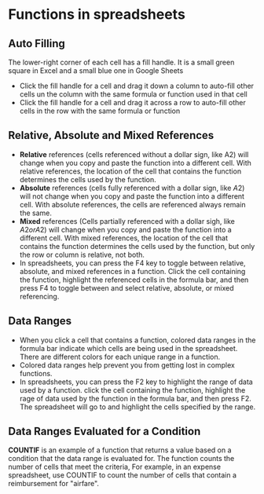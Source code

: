 # Functions in spreadsheets

## Auto Filling

The lower-right corner of each cell has a fill handle. It is a small green square in Excel and a small blue one in Google Sheets

- Click the fill handle for a cell and drag it down a column to auto-fill other cells un the column with the same formula or function used in that cell
- Click the fill handle for a cell and drag it across a row to auto-fill other cells in the row with the same formula or function

## Relative, Absolute and Mixed References

- **Relative** references (cells referenced without a dollar sign, like A2) will change when you copy and paste the function into a different cell. With relative references, the location of the cell that contains the function determines the cells used by the function.
- **Absolute** references (cells fully referenced with a dollar sign, like $A$2) will not change when you copy and paste the function into a different cell. With absolute references, the cells are referenced always remain the same.
- **Mixed** references (Cells partially referenced with a dollar sigh, like $A2 or A$2) will change when you copy and paste the function into a different cell. With mixed references, the location of the cell that contains the function determines the cells used by the function, but only the row or column is relative, not both.
- In spreadsheets, you can press the F4 key to toggle between relative, absolute, and mixed references in a function. Click the cell containing the function, highlight the referenced cells in the formula bar, and then press F4 to toggle between and select relative, absolute, or mixed referencing.

## Data Ranges

- When you click a cell that contains a function, colored data ranges in the formula bar indicate which cells are being used in the spreadsheet. There are different colors for each unique range in a function.
- Colored data ranges help prevent you from getting lost in complex functions.
- In spreadsheets, you can press the F2 key to highlight the range of data used by a function. click the cell containing the function, highlight the rage of data used by the function in the formula bar, and then press F2. The spreadsheet will go to and highlight the cells specified by the range.

## Data Ranges Evaluated for a Condition

**COUNTIF** is an example of a function that returns a value based on a condition that the data range is evaluated for. The function counts the number of cells that meet the criteria, For example, in an expense spreadsheet, use COUNTIF to count the number of cells that contain a reimbursement for "airfare".
